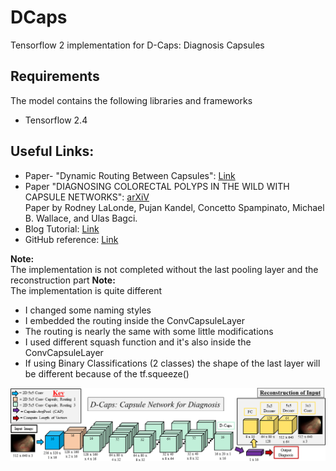 # DCaps
Tensorflow 2 implementation for D-Caps: Diagnosis Capsules

## Requirements

The model contains the following libraries and frameworks
- Tensorflow 2.4

## Useful Links:
- Paper- "Dynamic Routing Between Capsules": [Link](https://papers.nips.cc/paper/2017/file/2cad8fa47bbef282badbb8de5374b894-Paper.pdf)
- Paper "DIAGNOSING COLORECTAL POLYPS IN THE WILD WITH CAPSULE NETWORKS": [arXiV](https://arxiv.org/pdf/2001.03305.pdf)<br />Paper by Rodney LaLonde, Pujan Kandel, Concetto Spampinato, Michael B. Wallace, and Ulas Bagci.
- Blog Tutorial: [Link](https://rodneylalonde.wixsite.com/personal/post/d-caps-diagnosis-capsules)
- GitHub reference: [Link](https://github.com/lalonderodney/D-Caps)

**Note:** <br />The implementation is not completed without the last pooling layer and the reconstruction part
**Note:** <br />The implementation is quite different<br />
- I changed some naming styles
- I embedded the routing inside the ConvCapsuleLayer
- The routing is nearly the same with some little modifications
- I used different squash function and it's also inside the ConvCapsuleLayer
- If using Binary Classifications (2 classes) the shape of the last layer will be different because of the tf.squeeze()

![Full D-Caps](https://github.com/MoGomaa/DCaps/blob/main/FullDCaps.png)
